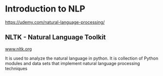 # Introduction to NLP

https://udemy.com/natural-language-processing/

## NLTK - Natural Language Toolkit

www.nltk.org

It is used to analyze the natural language in python. It is collection of Python modules and data sets that implement natural language processing techniques